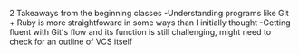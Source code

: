 2 Takeaways from the beginning classes
-Understanding programs like Git + Ruby is more straightfoward in some ways than I initially thought
-Getting fluent with Git's flow and its function is still challenging, might need to check for an outline of VCS itself
